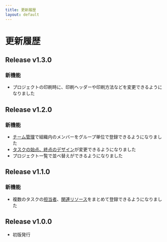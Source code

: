```yaml
---
title: 更新履歴
layout: default
---
```


# 更新履歴

<!-- All notable user-facing changes to this project are documented in this file. -->

## Release v1.3.0

### 新機能
- プロジェクトの印刷時に、印刷ヘッダーや印刷方法などを変更できるようになりました

## Release v1.2.0

### 新機能
- [チーム管理](/settings/teams/)で組織内のメンバーをグループ単位で登録できるようになりました
- [タスクの始点、終点のデザイン](/projects/task/change-head-design)が変更できるようになりました
- プロジェクト一覧で並べ替えができるようになりました

## Release v1.1.0

### 新機能
- 複数のタスクの[担当者](/projects/task/assign-users#複数のタスクの担当者をまとめてアサインアサイン解除する)、[関連リソース](/projects/task/assign-resources#複数のタスクのリソースをまとめて関連付け関連付けを解除する)をまとめて登録できるようになりました

## Release v1.0.0

- 初版発行